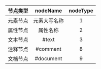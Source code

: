 |节点类型|nodeName|nodeType|
|:-:|:-:|:-:|
|元素节点|元素大写名称|1|
|属性节点|属性名称|2|
|文本节点|#text|3|
|注释节点|#comment|8|
|文档节点|#document|9|

